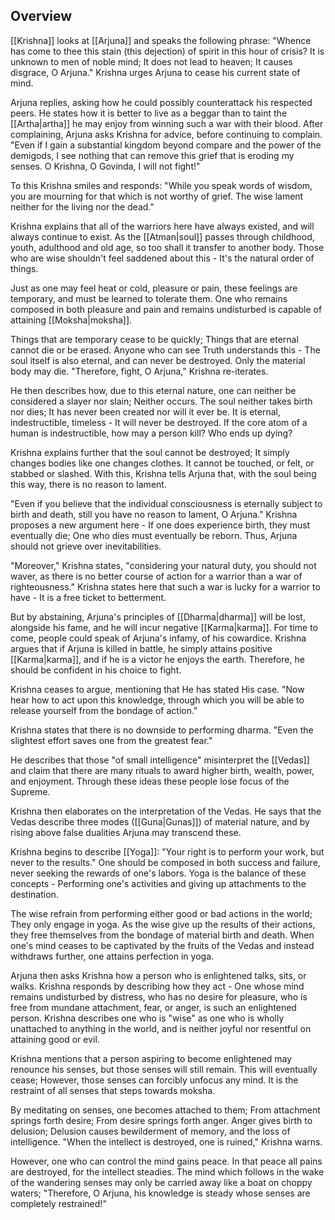 ## Overview

[[Krishna]] looks at [[Arjuna]] and speaks the following phrase: "Whence has come to thee this stain (this dejection) of spirit in this hour of crisis? It is unknown to men of noble mind; It does not lead to heaven; It causes disgrace, O Arjuna." Krishna urges Arjuna to cease his current state of mind.

Arjuna replies, asking how he could possibly counterattack his respected peers. He states how it is better to live as a beggar than to taint the [[Artha|artha]] he may enjoy from winning such a war with their blood. After complaining, Arjuna asks Krishna for advice, before continuing to complain. "Even if I gain a substantial kingdom beyond compare and the power of the demigods, I see nothing that can remove this grief that is eroding my senses. O Krishna, O Govinda, I will not fight!"

To this Krishna smiles and responds: "While you speak words of wisdom, you are mourning for that which is not worthy of grief. The wise lament neither for the living nor the dead."

Krishna explains that all of the warriors here have always existed, and will always continue to exist. As the [[Atman|soul]] passes through childhood, youth, adulthood and old age, so too shall it transfer to another body. Those who are wise shouldn't feel saddened about this - It's the natural order of things.

Just as one may feel heat or cold, pleasure or pain, these feelings are temporary, and must be learned to tolerate them. One who remains composed in both pleasure and pain and remains undisturbed is capable of attaining [[Moksha|moksha]].

Things that are temporary cease to be quickly; Things that are eternal cannot die or be erased. Anyone who can see Truth understands this - The soul itself is also eternal, and can never be destroyed. Only the material body may die. "Therefore, fight, O Arjuna," Krishna re-iterates.

He then describes how, due to this eternal nature, one can neither be considered a slayer nor slain; Neither occurs. The soul neither takes birth nor dies; It has never been created nor will it ever be. It is eternal, indestructible, timeless - It will never be destroyed. If the core atom of a human is indestructible, how may a person kill? Who ends up dying?

Krishna explains further that the soul cannot be destroyed; It simply changes bodies like one changes clothes. It cannot be touched, or felt, or stabbed or slashed. With this, Krishna tells Arjuna that, with the soul being this way, there is no reason to lament.

"Even if you believe that the individual consciousness is eternally subject to birth and death, still you have no reason to lament, O Arjuna." Krishna proposes a new argument here - If one does experience birth, they must eventually die; One who dies must eventually be reborn. Thus, Arjuna should not grieve over inevitabilities.

"Moreover," Krishna states, "considering your natural duty, you should not waver, as there is no better course of action for a warrior than a war of righteousness." Krishna states here that such a war is lucky for a warrior to have - It is a free ticket to betterment.

But by abstaining, Arjuna's principles of [[Dharma|dharma]] will be lost, alongside his fame, and he will incur negative [[Karma|karma]]. For time to come, people could speak of Arjuna's infamy, of his cowardice. Krishna argues that if Arjuna is killed in battle, he simply attains positive [[Karma|karma]], and if he is a victor he enjoys the earth. Therefore, he should be confident in his choice to fight.

Krishna ceases to argue, mentioning that He has stated His case. "Now hear how to act upon this knowledge, through which you will be able to release yourself from the bondage of action."

Krishna states that there is no downside to performing dharma. "Even the slightest effort saves one from the greatest fear."

He describes that those "of small intelligence" misinterpret the [[Vedas]] and claim that there are many rituals to award higher birth, wealth, power, and enjoyment. Through these ideas these people lose focus of the Supreme.

Krishna then elaborates on the interpretation of the Vedas. He says that the Vedas describe three modes ([[Guna|Gunas]]) of material nature, and by rising above false dualities Arjuna may transcend these.

Krishna begins to describe [[Yoga]]: "Your right is to perform your work, but never to the results." One should be composed in both success and failure, never seeking the rewards of one's labors. Yoga is the balance of these concepts - Performing one's activities and giving up attachments to the destination.

The wise refrain from performing either good or bad actions in the world; They only engage in yoga. As the wise give up the results of their actions, they free themselves from the bondage of material birth and death. When one's mind ceases to be captivated by the fruits of the Vedas and instead withdraws further, one attains perfection in yoga.

Arjuna then asks Krishna how a person who is enlightened talks, sits, or walks. Krishna responds by describing how they act - One whose mind remains undisturbed by distress, who has no desire for pleasure, who is free from mundane attachment, fear, or anger, is such an enlightened person. Krishna describes one who is "wise" as one who is wholly unattached to anything in the world, and is neither joyful nor resentful on attaining good or evil.

Krishna mentions that a person aspiring to become enlightened may renounce his senses, but those senses will still remain. This will eventually cease; However, those senses can forcibly unfocus any mind. It is the restraint of all senses that steps towards moksha.

By meditating on senses, one becomes attached to them; From attachment springs forth desire; From desire springs forth anger. Anger gives birth to delusion; Delusion causes bewilderment of memory, and the loss of intelligence. "When the intellect is destroyed, one is ruined," Krishna warns.

However, one who can control the mind gains peace. In that peace all pains are destroyed, for the intellect steadies. The mind which follows in the wake of the wandering senses may only be carried away like a boat on choppy waters; "Therefore, O Arjuna, his knowledge is steady whose senses are completely restrained!"